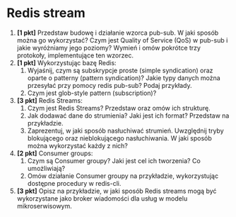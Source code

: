 # Redis stream

1. **[1 pkt]** Przedstaw budowę i działanie wzorca pub-sub. W jaki sposób można go wykorzystać? Czym jest Quality of Service (QoS) w pub-sub i jakie wyróżniamy jego poziomy? Wymień i omów pokrótce trzy protokoły, implementujące ten wzorzec.
2. **[1 pkt]** Wykorzystując bazę Redis:
   1. Wyjaśnij, czym są subskrypcje proste (simple syndication) oraz oparte o patterny (pattern syndication)? Jakie typy danych można przesyłać przy pomocy redis pub-sub? Podaj przykłady.
   2. Czym jest glob-style pattern (subscription)?
3. **[3 pkt]** Redis Streams:
   1. Czym jest Redis Streams? Przedstaw oraz omów ich strukturę.
   2. Jak dodawać dane do strumienia? Jaki jest ich format? Przedstaw na przykładzie.
   3. Zaprezentuj, w jaki sposób nasłuchiwać strumień. Uwzględnij tryby blokującego oraz nieblokującego nasłuchiwania. W jaki sposób można wykorzystać każdy z nich?
4. **[2 pkt]** Consumer groups:
   1. Czym są Consumer groupy? Jaki jest cel ich tworzenia? Co umożliwiają?
   2. Omów działanie Consumer groupy na przykładzie, wykorzystując dostępne procedury w redis-cli.
5. **[3 pkt]** Opisz na przykładzie, w jaki sposób Redis streams mogą być wykorzystane jako broker wiadomości dla usług w modelu mikroserwisowym.
